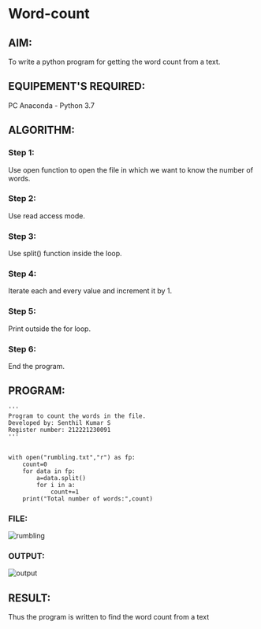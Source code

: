 # Word-count
## AIM:
To write a python program for getting the word count from a text.
## EQUIPEMENT'S REQUIRED: 
PC
Anaconda - Python 3.7
## ALGORITHM: 
### Step 1:
Use open function to open the file in which we want to know the number of words.
### Step 2: 
Use read access mode.
### Step 3: 
Use split() function inside the loop.
### Step 4:  
Iterate each and every value and increment it by 1.
### Step 5: 
Print outside the for loop.
### Step 6: 
End the program.
## PROGRAM:
```
'''
Program to count the words in the file.
Developed by: Senthil Kumar S
Register number: 212221230091
'''


with open("rumbling.txt","r") as fp:
    count=0
    for data in fp:
        a=data.split()
        for i in a:
            count+=1
    print("Total number of words:",count)
```
### FILE:
![rumbling](https://user-images.githubusercontent.com/93860256/153127465-05eabbb0-4456-455e-bf0b-9a89b178847b.PNG)


### OUTPUT:

![output](https://user-images.githubusercontent.com/93860256/153127510-7579021b-742a-448f-b5e7-cd6a86cd41d1.PNG)



## RESULT:
Thus the program is written to find the word count from a text
